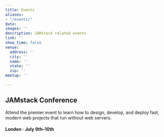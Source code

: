 ```yaml
---
title: Events
aliases:
- "/events/"
date: 
images: ''
description: JAMstack related events
link: ''
show_time: false
venue:
  address: ''
  city: ''
  name: ''
  state: ''
  zip: ''
meetup: ''

---
```

## JAMstack Conference

Attend the premier event to learn how to design, develop, and deploy fast, modern web projects that run without web servers.

#### London · July 9th–10th